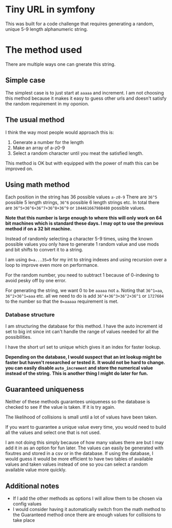 # Tiny URL in symfony
This was built for a code challenge that requires generating a random, unique 5-9 length alphanumeric string.

# The method used
There are multiple ways one can gnerate this string.

## Simple case
The simplest case is to just start at `aaaaa` and increment. 
I am not choosing this method because it makes it easy to guess other urls and doesn't satisfy the random requirement in my oponion.

## The usual method
I think the way most people would approach this is:
1. Generate a number for the length
2. Make an array of a-z0-9
3. Select a random character until you meat the satisfied length.

This method is OK but with equipped with the power of math this can be improved on.

## Using math method
Each position in the string has 36 possible values `a-z0-9`
There are `36^5` possible 5 length strings, `36^6` possible 6 length strings etc.
In total there are `36^5+36^6+36^7+36^8+36^9` or `104461667988480` possible values. 

**Note that this number is large enough to where this will only work on 64 bit machines which is standard these days. I may opt to use the previous method if on a 32 bit machine.**

Instead of randomly selecting a character 5-9 times, using the known possible values you only have to generate 1 random value and use mods and bit shifts to convert it to a string.

I am using `0=a...35=9` for my int to string indexes and using recursion over a loop to improve even more on performance.

For the random number, you need to subtract 1 because of 0-indexing to avoid pesky off by one error.

For generating the string, we want 0 to be `aaaaa` not `a`. 
Noting that `36^1=aa`, `36^2+36^1=aaa` etc. all we need to do is add `36^4+36^3+36^2+36^1` or `1727604` to the number so that the `0=aaaaa` requirement is met.

### Database structure
I am structuring the database for this method. 
I have the auto increment id set to big int since int can't handle the range of values needed for all the possibilities.

I have the short url set to unique which gives it an index for faster lookup.

**Depending on the database, I would suspect that an int lookup might be faster but haven't researched or tested it.**
**It would not be hard to change. you can easily disable `auto_increment` and store the numerical value instead of the string.**
**This is another thing I might do later for fun.**
 
## Guaranteed uniqueness 
Neither of these methods guarantees uniqueness so the database is checked to see if the value is taken. If it is try again.

The likelihood of collisions is small until a lot of values have been taken. 

If you want to guarantee a unique value every time, you would need to build all the values and select one that is not used.

I am not doing this simply because of how many values there are but I may add it in as an option for fun later. 
The values can easily be generated with fixutres and stored in a csv or in the database. If using the database, 
I would guess it would be more efficient to have two tables of available values and taken values instead of one 
so you can select a random available value more quickly. 

## Additional notes
- If I add the other methods as options I will allow them to be chosen via config values
- I would consider having it automatically switch from the math method to the Guaranteed method once there are enough values for collisions to take place